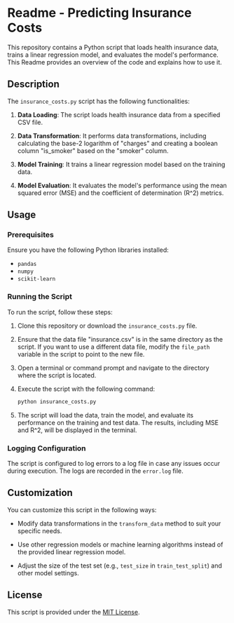 # Readme - Predicting Insurance Costs

This repository contains a Python script that loads health insurance data, trains a linear regression model, and evaluates the model's performance. This Readme provides an overview of the code and explains how to use it.

## Description

The `insurance_costs.py` script has the following functionalities:

1. **Data Loading**: The script loads health insurance data from a specified CSV file.

2. **Data Transformation**: It performs data transformations, including calculating the base-2 logarithm of "charges" and creating a boolean column "is_smoker" based on the "smoker" column.

3. **Model Training**: It trains a linear regression model based on the training data.

4. **Model Evaluation**: It evaluates the model's performance using the mean squared error (MSE) and the coefficient of determination (R^2) metrics.

## Usage

### Prerequisites

Ensure you have the following Python libraries installed:

- `pandas`
- `numpy`
- `scikit-learn`

### Running the Script

To run the script, follow these steps:

1. Clone this repository or download the `insurance_costs.py` file.

2. Ensure that the data file "insurance.csv" is in the same directory as the script. If you want to use a different data file, modify the `file_path` variable in the script to point to the new file.

3. Open a terminal or command prompt and navigate to the directory where the script is located.

4. Execute the script with the following command:

   ```bash
   python insurance_costs.py
   ```

5. The script will load the data, train the model, and evaluate its performance on the training and test data. The results, including MSE and R^2, will be displayed in the terminal.

### Logging Configuration

The script is configured to log errors to a log file in case any issues occur during execution. The logs are recorded in the `error.log` file.

## Customization

You can customize this script in the following ways:

- Modify data transformations in the `transform_data` method to suit your specific needs.

- Use other regression models or machine learning algorithms instead of the provided linear regression model.

- Adjust the size of the test set (e.g., `test_size` in `train_test_split`) and other model settings.

## License

This script is provided under the [MIT License](LICENSE). 

